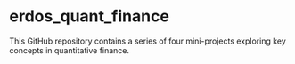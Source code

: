 # erdos_quant_finance
This GitHub repository contains a series of four mini-projects exploring key concepts in quantitative finance.
